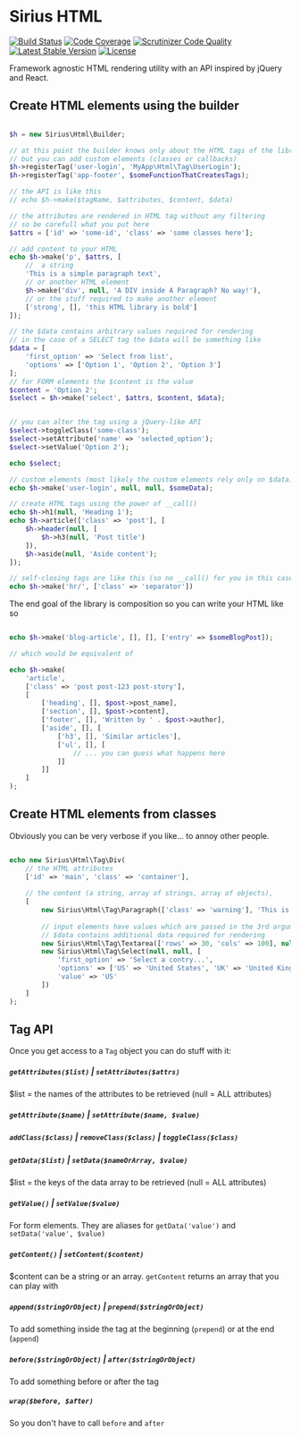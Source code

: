 # Sirius HTML

[![Build Status](https://scrutinizer-ci.com/g/siriusphp/html/badges/build.png?b=master)](https://scrutinizer-ci.com/g/siriusphp/html/build-status/master)
[![Code Coverage](https://scrutinizer-ci.com/g/siriusphp/html/badges/coverage.png?b=master)](https://scrutinizer-ci.com/g/siriusphp/html/?branch=master)
[![Scrutinizer Code Quality](https://scrutinizer-ci.com/g/siriusphp/html/badges/quality-score.png?b=master)](https://scrutinizer-ci.com/g/siriusphp/html/?branch=master)
[![Latest Stable Version](https://poser.pugx.org/siriusphp/html/v/stable.png)](https://packagist.org/packages/siriusphp/html)
[![License](https://poser.pugx.org/siriusphp/html/license.png)](https://packagist.org/packages/siriusphp/html)


Framework agnostic HTML rendering utility with an API inspired by jQuery and React.

## Create HTML elements using the builder

```php

$h = new Sirius\Html\Builder;

// at this point the builder knows only about the HTML tags of the library
// but you can add custom elements (classes or callbacks)
$h->registerTag('user-login', 'MyApp\Html\Tag\UserLogin');
$h->registerTag('app-footer', $someFunctionThatCreatesTags);

// the API is like this
// echo $h->make($tagName, $attributes, $content, $data)

// the attributes are rendered in HTML tag without any filtering
// so be carefull what you put here
$attrs = ['id' => 'some-id', 'class' => 'some classes here'];

// add content to your HTML
echo $h->make('p', $attrs, [
	//  a string
	'This is a simple paragraph text',
	// or another HTML element
	$h->make('div', null, 'A DIV inside A Paragraph? No way!'),
	// or the stuff required to make another element
	['strong', [], 'this HTML library is bold']
]);

// the $data contains arbitrary values required for rendering
// in the case of a SELECT tag the $data will be something like
$data = [
	'first_option' => 'Select from list',
	'options' => ['Option 1', 'Option 2', 'Option 3']
];
// for FORM elements the $content is the value
$content = 'Option 2';
$select = $h->make('select', $attrs, $content, $data);


// you can alter the tag using a jQuery-like API
$select->toggleClass('some-class');
$select->setAttribute('name' => 'selected_option');
$select->setValue('Option 2');

echo $select;

// custom elements (most likely the custom elements rely only on $data)
echo $h->make('user-login', null, null, $someData);

// create HTML tags using the power of __call()
echo $h->h1(null, 'Heading 1');
echo $h->article(['class' => 'post'], [
	$h->header(null, [
		$h->h3(null, 'Post title')
	]),
	$h->aside(null, 'Aside content');
]);

// self-closing tags are like this (so no __call() for you in this case)
echo $h->make('hr/', ['class' => 'separator'])

```

The end goal of the library is composition so you can write your HTML like so

```php

echo $h->make('blog-article', [], [], ['entry' => $someBlogPost]);

// which would be equivalent of 

echo $h->make(
	'article', 
	['class' => 'post post-123 post-story'],
	[
		['heading', [], $post->post_name],
		['section', [], $post->content],
		['footer', [], 'Written by ' . $post->author],
		['aside', [], [
			['h3', [], 'Similar articles'],
			['ul', [], [
				// ... you can guess what happens here 
			]]
		]]
	]
);
```




## Create HTML elements from classes

Obviously you can be very verbose if you like... to annoy other people.

```php

echo new Sirius\Html\Tag\Div(
	// the HTML attributes
	['id' => 'main', 'class' => 'container'],
	
	// the content (a string, array of strings, array of objects),
	[
		new Sirius\Html\Tag\Paragraph(['class' => 'warning'], 'This is a warning'),
		
		// input elements have values which are passed in the 3rd argument ($data) 
		// $data contains additional data required for rendering
		new Sirius\Html\Tag\Textarea(['rows' => 30, 'cols' => 100], null, ['value' => 'The content of the textarea']),
		new Sirius\Html\Tag\Select(null, null, [
			'first_option' => 'Select a contry...',
			'options' => ['US' => 'United States', 'UK' => 'United Kingdom', 'UC' => 'United colors'],
			'value' => 'US'
		])
	]
);

```

## Tag API

Once you get access to a `Tag` object you can do stuff with it:

##### `getAttributes($list)` | `setAttributes($attrs)`
$list = the names of the attributes to be retrieved (null = ALL attributes)

##### `getAttribute($name)` | `setAttribute($name, $value)`

##### `addClass($class)` | `removeClass($class)` | `toggleClass($class)`

##### `getData($list)` | `setData($nameOrArray, $value)`
$list = the keys of the data array to be retrieved (null = ALL attributes)

##### `getValue()` | `setValue($value)`
For form elements. They are aliases for `getData('value')` and `setData('value', $value)`

##### `getContent()` | `setContent($content)`
$content can be a string or an array. `getContent` returns an array that you can play with

##### `append($stringOrObject)` | `prepend($stringOrObject)`
To add something inside the tag at the beginning (`prepend`) or at the end (`append`)

##### `before($stringOrObject)` | `after($stringOrObject)`
To add something before or after the tag

##### `wrap($before, $after)`
So you don't have to call `before` and `after`